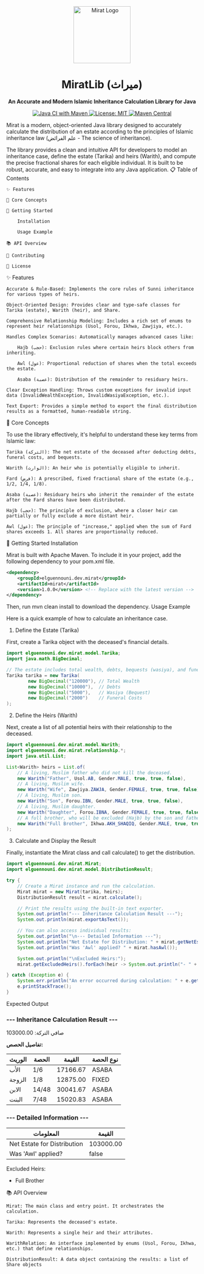 <div align="center">
<img src="https://www.google.com/search?q=https://raw.githubusercontent.com/elguennouni-dev/mirat/main/docs/assets/logo.png" alt="Mirat Logo" width="150"/>
<h1>MiratLib (ميراث)</h1>
<p><strong>An Accurate and Modern Islamic Inheritance Calculation Library for Java</strong></p>
<p>
<a href="https://www.google.com/search?q=https://github.com/elguennouni-dev/mirat/actions/workflows/maven.yml">
<img src="https://www.google.com/search?q=https://github.com/elguennouni-dev/mirat/actions/workflows/maven.yml/badge.svg" alt="Java CI with Maven"/>
</a>
<a href="https://opensource.org/licenses/MIT">
<img src="https://www.google.com/search?q=https://img.shields.io/badge/License-MIT-yellow.svg" alt="License: MIT"/>
</a>
<a href="https://www.google.com/search?q=https://maven-badges.herokuapp.com/maven-central/elguennouni.dev.mirat/mirat">
<img src="https://www.google.com/search?q=https://img.shields.io/maven-central/v/elguennouni.dev.mirat/mirat.svg%3Flabel%3DMaven%2520Central" alt="Maven Central"/>
</a>
</p>
</div>

Mirat is a modern, object-oriented Java library designed to accurately calculate the distribution of an estate according to the principles of Islamic inheritance law (علم الفرائض - The science of inheritance).

The library provides a clean and intuitive API for developers to model an inheritance case, define the estate (Tarika) and heirs (Warith), and compute the precise fractional shares for each eligible individual. It is built to be robust, accurate, and easy to integrate into any Java application.
📋 Table of Contents

    ✨ Features

    🕋 Core Concepts

    🚀 Getting Started

        Installation

        Usage Example

    📚 API Overview

    🤝 Contributing

    📜 License

✨ Features

    Accurate & Rule-Based: Implements the core rules of Sunni inheritance for various types of heirs.

    Object-Oriented Design: Provides clear and type-safe classes for Tarika (estate), Warith (heir), and Share.

    Comprehensive Relationship Modeling: Includes a rich set of enums to represent heir relationships (Usol, Forou, Ikhwa, Zawjiya, etc.).

    Handles Complex Scenarios: Automatically manages advanced cases like:

        Hajb (حجب): Exclusion rules where certain heirs block others from inheriting.

        Awl (عول): Proportional reduction of shares when the total exceeds the estate.

        Asaba (عصبة): Distribution of the remainder to residuary heirs.

    Clear Exception Handling: Throws custom exceptions for invalid input data (InvalidWealthException, InvalidWasiyaException, etc.).

    Text Export: Provides a simple method to export the final distribution results as a formatted, human-readable string.

🕋 Core Concepts

To use the library effectively, it's helpful to understand these key terms from Islamic law:

    Tarika (التركة): The net estate of the deceased after deducting debts, funeral costs, and bequests.

    Warith (الوارث): An heir who is potentially eligible to inherit.

    Fard (فرض): A prescribed, fixed fractional share of the estate (e.g., 1/2, 1/4, 1/8).

    Asaba (عصبة): Residuary heirs who inherit the remainder of the estate after the Fard shares have been distributed.

    Hajb (حجب): The principle of exclusion, where a closer heir can partially or fully exclude a more distant heir.

    Awl (عول): The principle of "increase," applied when the sum of Fard shares exceeds 1. All shares are proportionally reduced.

🚀 Getting Started
Installation

Mirat is built with Apache Maven. To include it in your project, add the following dependency to your pom.xml file.

```xml
<dependency>
    <groupId>elguennouni.dev.mirat</groupId>
    <artifactId>mirat</artifactId>
    <version>1.0.0</version> <!-- Replace with the latest version -->
</dependency>
```

Then, run mvn clean install to download the dependency.
Usage Example

Here is a quick example of how to calculate an inheritance case.
1. Define the Estate (Tarika)

First, create a Tarika object with the deceased's financial details.

```java
import elguennouni.dev.mirat.model.Tarika;
import java.math.BigDecimal;

// The estate includes total wealth, debts, bequests (wasiya), and funeral costs.
Tarika tarika = new Tarika(
        new BigDecimal("120000"), // Total Wealth
        new BigDecimal("10000"),  // Debts
        new BigDecimal("5000"),   // Wasiya (Bequest)
        new BigDecimal("2000")    // Funeral Costs
);
```

2. Define the Heirs (Warith)

Next, create a list of all potential heirs with their relationship to the deceased.

```java
import elguennouni.dev.mirat.model.Warith;
import elguennouni.dev.mirat.relationship.*;
import java.util.List;

List<Warith> heirs = List.of(
    // A living, Muslim father who did not kill the deceased.
    new Warith("Father", Usol.AB, Gender.MALE, true, true, false),
    // A living, Muslim wife.
    new Warith("Wife", Zawjiya.ZAWJA, Gender.FEMALE, true, true, false),
    // A living, Muslim son.
    new Warith("Son", Forou.IBN, Gender.MALE, true, true, false),
    // A living, Muslim daughter.
    new Warith("Daughter", Forou.IBNA, Gender.FEMALE, true, true, false),
    // A full brother, who will be excluded (Hajb) by the son and father.
    new Warith("Full Brother", Ikhwa.AKH_SHAQIQ, Gender.MALE, true, true, false)
);
```

3. Calculate and Display the Result

Finally, instantiate the Mirat class and call calculate() to get the distribution.

```java
import elguennouni.dev.mirat.Mirat;
import elguennouni.dev.mirat.model.DistributionResult;

try {
    // Create a Mirat instance and run the calculation.
    Mirat mirat = new Mirat(tarika, heirs);
    DistributionResult result = mirat.calculate();

    // Print the results using the built-in text exporter.
    System.out.println("--- Inheritance Calculation Result ---");
    System.out.println(mirat.exportAsText());

    // You can also access individual results:
    System.out.println("\n--- Detailed Information ---");
    System.out.println("Net Estate for Distribution: " + mirat.getNetEstates());
    System.out.println("Was 'Awl' applied? " + mirat.hasAwl());

    System.out.println("\nExcluded Heirs:");
    mirat.getExcludedHeirs().forEach(heir -> System.out.println("- " + heir.getName()));

} catch (Exception e) {
    System.err.println("An error occurred during calculation: " + e.getMessage());
    e.printStackTrace();
}
```

Expected Output

### --- Inheritance Calculation Result ---

صافي التركة: 103000.00

**تفاصيل الحصص:**

| الوريث   | الحصة  | القيمة    | نوع الحصة  |
|----------|---------|-----------|------------|
| الأب      | 1/6     | 17166.67  | ASABA      |
| الزوجة   | 1/8     | 12875.00  | FIXED      |
| الابن    | 14/48   | 30041.67  | ASABA      |
| البنت    | 7/48    | 15020.83  | ASABA      |

### --- Detailed Information ---

| المعلومات                  | القيمة    |
|---------------------------|-----------|
| Net Estate for Distribution | 103000.00 |
| Was 'Awl' applied?          | false     |


Excluded Heirs:
- Full Brother

📚 API Overview

    Mirat: The main class and entry point. It orchestrates the calculation.

    Tarika: Represents the deceased's estate.

    Warith: Represents a single heir and their attributes.

    WarithRelation: An interface implemented by enums (Usol, Forou, Ikhwa, etc.) that define relationships.

    DistributionResult: A data object containing the results: a list of Share objects
